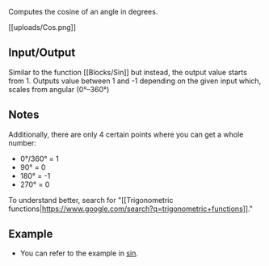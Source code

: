 Computes the cosine of an angle in degrees.

[[uploads/Cos.png]]

## Input/Output
Similar to the function [[Blocks/Sin]] but instead, the output value starts from 1. Outputs value between 1 and -1 depending on the given input which, scales from angular (0°–360°)

## Notes

Additionally, there are only 4 certain points where you can get a whole number:
- 0°/360° = 1
- 90° = 0
- 180° = -1
- 270° = 0

To understand better, search for "[[Trigonometric functions|https://www.google.com/search?q=trigonometric+functions]]."

## Example

- You can refer to the example in [sin](https://www.fancade.com/wiki/Blocks/Sin.md#example).